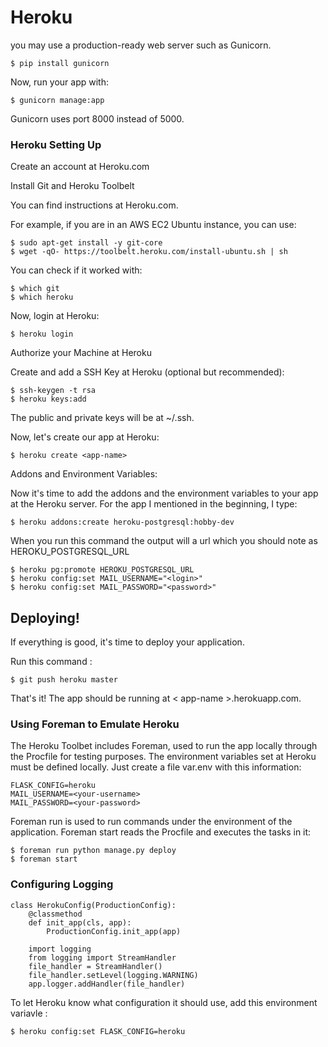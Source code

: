 # Heroku

you may use a production-ready web server such as Gunicorn.

``$ pip install gunicorn``

Now, run your app with:

``$ gunicorn manage:app``

Gunicorn uses port 8000 instead of 5000.

### Heroku Setting Up

Create an account at Heroku.com

Install Git and Heroku Toolbelt

You can find instructions at Heroku.com.

For example, if you are in an AWS EC2 Ubuntu instance, you can use:

````
$ sudo apt-get install -y git-core
$ wget -qO- https://toolbelt.heroku.com/install-ubuntu.sh | sh
````

You can check if it worked with:

````
$ which git
$ which heroku
````

Now, login at Heroku:

``$ heroku login``

Authorize your Machine at Heroku

Create and add a SSH Key at Heroku (optional but recommended):

````
$ ssh-keygen -t rsa
$ heroku keys:add
````

The public and private keys will be at ~/.ssh.


Now, let's create our app at Heroku:

``$ heroku create <app-name>``

Addons and Environment Variables:

Now it's time to add the addons and the environment variables to your app at the Heroku server. For the app I mentioned in the beginning, I type:

````
$ heroku addons:create heroku-postgresql:hobby-dev
````

When you run this command the output will a url which you should note as HEROKU_POSTGRESQL_URL

````
$ heroku pg:promote HEROKU_POSTGRESQL_URL
$ heroku config:set MAIL_USERNAME="<login>"
$ heroku config:set MAIL_PASSWORD="<password>"
````

## Deploying!

If everything is good, it's time to deploy your application.

Run this command :

``$ git push heroku master``

That's it! The app should be running at < app-name >.herokuapp.com. 

### Using Foreman to Emulate Heroku

The Heroku Toolbet includes Foreman, used to run the app locally through the Procfile for testing purposes. The environment variables set at Heroku must be defined locally. Just create a file var.env with this information:

````
FLASK_CONFIG=heroku
MAIL_USERNAME=<your-username>
MAIL_PASSWORD=<your-password>
````

Foreman run is used to run commands under the environment of the application. Foreman start reads the Procfile and executes the tasks in it:

````
$ foreman run python manage.py deploy
$ foreman start
````

### Configuring Logging

````
class HerokuConfig(ProductionConfig):
    @classmethod
    def init_app(cls, app):
        ProductionConfig.init_app(app)

    import logging
    from logging import StreamHandler
    file_handler = StreamHandler()
    file_handler.setLevel(logging.WARNING)
    app.logger.addHandler(file_handler)
````
To let Heroku know what configuration it should use, add this environment variavle :

``$ heroku config:set FLASK_CONFIG=heroku``
